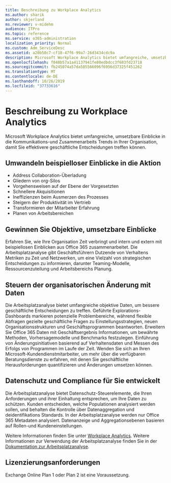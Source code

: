 ```yaml
---
title: Beschreibung zu Workplace Analytics
ms.author: sharik
author: skjerland
ms.reviewer: v-midehm
audience: ITPro
ms.topic: reference
ms.service: o365-administration
localization_priority: Normal
ms.custom: Adm_ServiceDesc
ms.assetid: a20b50c7-cf18-47f6-99a7-26d3434cdc9a
description: Microsoft Workplace Analytics bietet umfangreiche, umsetzbare Einblicke in die Kommunikations-und Zusammenarbeits Trends in Ihrer Organisation, damit Sie effektivere geschäftliche Entscheidungen treffen können.
ms.openlocfilehash: f048b57a1a41137941fe80edbdcc3f683fd23718
ms.sourcegitcommit: fb245074a57da585566096f6956d37325f451262
ms.translationtype: MT
ms.contentlocale: de-DE
ms.lasthandoff: 10/26/2019
ms.locfileid: "37733616"
---
```

# <a name="workplace-analytics-service-description"></a>Beschreibung zu Workplace Analytics

Microsoft Workplace Analytics bietet umfangreiche, umsetzbare Einblicke in die Kommunikations-und Zusammenarbeits Trends in Ihrer Organisation, damit Sie effektivere geschäftliche Entscheidungen treffen können.

## <a name="transform-unprecedented-insights-into-action"></a>Umwandeln beispielloser Einblicke in die Aktion

* Address Collaboration-Überladung
* Gliedern von org-Silos
* Vorgehensweisen auf der Ebene der Vorgesetzten
* Schnellere Akquisitionen
* Ineffizienzen beim Ausmerzen des Prozesses
* Steigern der Produktivität im Vertrieb
* Transformieren der Mitarbeiter Erfahrung
* Planen von Arbeitsbereichen

## <a name="gain-objective-actionable-insights"></a>Gewinnen Sie Objektive, umsetzbare Einblicke

Erfahren Sie, wie Ihre Organisation Zeit verbringt und intern und extern mit beispiellosen Einblicken aus Office 365 zusammenarbeitet. Die Arbeitsplatzanalyse gibt Geschäftsführern Dutzende von Verhaltens Metriken zu Zeit und Netzwerken, um eine Vielzahl von strategischen Entscheidungen zu informieren, darunter Teaming-Modelle, Ressourcenzuteilung und Arbeitsbereichs Planung.

## <a name="drive-organizational-change-with-data"></a>Steuern der organisatorischen Änderung mit Daten

Die Arbeitsplatzanalyse bietet umfangreiche objektive Daten, um bessere geschäftliche Entscheidungen zu treffen. Geführte Explorations-Dashboards markieren potenzielle Problembereiche, während flexible Abfragen gezielte geschäftliche Fragen zu Einstellungsstrategien, neuen Organisationsstrukturen und Geschäftsprogrammen beantworten. Erweitern Sie Office 365 Daten mit Geschäftsergebnis Informationen, um bewährte Methoden, Vorhersagemodelle und Benchmarks festzulegen. Einführung von Änderungsinitiativen basierend auf Verhaltensdaten und Messen des Erfolgs von Programmen im Laufe der Zeit. Wenden Sie sich an Ihren Microsoft-Kundendienstmitarbeiter, um mehr über die verfügbaren Beratungsdienste zu erfahren, mit denen Sie geschäftliche Herausforderungen quantifizieren und Änderungen umsetzen können.

## <a name="privacy-and-compliance-designed-for-you"></a>Datenschutz und Compliance für Sie entwickelt

Die Arbeitsplatzanalyse bietet Datenschutz-Steuerelemente, die Ihren Anforderungen und ihrer Einhaltung entsprechen, um Ihre Daten zu schützen. Kunden entscheiden, welche Populationen analysiert werden sollen, und behalten die Kontrolle über Datenaggregation und deidentifikations Standards. In der Arbeitsplatzanalyse werden nur Office 365 Metadaten analysiert. Datenanzeige und Aggregationsebenen basieren auf Rollen-und Kundeneinstellungen.

Weitere Informationen finden Sie unter [Workplace Analytics](https://go.microsoft.com/fwlink/?linkid=852492). Weitere Informationen zur Verwendung der Arbeitsplatzanalyse finden Sie in der [Dokumentation zur Arbeitsplatzanalyse](https://docs.microsoft.com/workplace-analytics/).
  
## <a name="licensing-requirements"></a>Lizenzierungsanforderungen

Exchange Online Plan 1 oder Plan 2 ist eine Voraussetzung.

